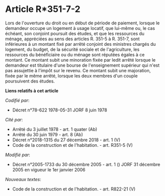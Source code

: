 # Article R*351-7-2

Lors de l'ouverture du droit ou en début de période de paiement, lorsque le demandeur occupe un logement à usage locatif, que
lui-même ou, le cas échéant, son conjoint poursuit des études,  et que les ressources du ménage, appréciées au sens des
articles R. 351-5 à R. 351-7, sont inférieures à un montant fixé par arrêté conjoint des ministres chargés du logement, du
budget, de la sécurité sociale et de l'agriculture, les ressources du bénéficiaire ou du ménage sont réputées égales à ce
montant. Ce montant subit une minoration fixée par ledit arrêté lorsque le demandeur est titulaire d'une bourse de
l'enseignement supérieur qui n'est pas assujettie à l'impôt sur le revenu. Ce montant subit une majoration, fixée par le même
arrêté, lorsque les deux membres d'un couple poursuivent des études.

**Liens relatifs à cet article**

_Codifié par_:

  - Décret n°78-622 1978-05-31 JORF 8 juin 1978

_Cité par_:

  - Arrêté du 3 juillet 1978 - art. 1 quater (Ab)
  - Arrêté du 30 juin 1979 - art. 8 (Ab)
  - Décret n°2018-1315 du 27 décembre 2018 - art. 1 (V)
  - Code de la construction et de l'habitation. - art. R351-5 (V)

_Modifié par_:

  - Décret n°2005-1733 du 30 décembre 2005 - art. 1 () JORF 31 décembre 2005 en vigueur le 1er janvier 2006

_Nouveaux textes_:

  - Code de la construction et de l'habitation. - art. R822-21 (V)
